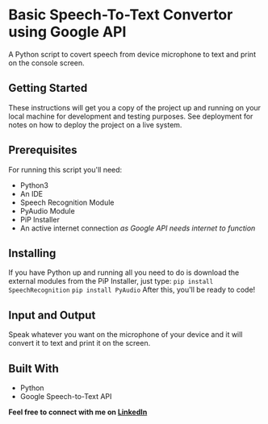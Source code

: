 # Basic Speech-To-Text Convertor using Google API

A Python script to covert speech from device microphone to text and print on the console screen.

## Getting Started

These instructions will get you a copy of the project up and running on your local machine for development and testing purposes. See deployment for notes on how to deploy the project on a live system.

## Prerequisites

For running this script you'll need:
* Python3
* An IDE
* Speech Recognition Module
* PyAudio Module
* PiP Installer
* An active internet connection *as Google API needs internet to function*

## Installing

If you have Python up and running all you need to do is download the external modules from the PiP Installer, just type:
```pip install SpeechRecognition```
```pip install PyAudio```
After this, you'll be ready to code!

## Input and Output

Speak whatever you want on the microphone of your device and it will convert it to text and print it on the screen.

## Built With 

* Python
* Google Speech-to-Text API 

**Feel free to connect with me on [LinkedIn](https://www.linkedin.com/in/kg1510/)**
